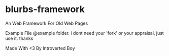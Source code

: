 # blurbs-framework
An Web Framework For Old Web Pages

Example File @example folder.
i dont need your 'fork' or your appraisal, just use it. 
thanks

Made With <3 By Introverted Boy
